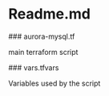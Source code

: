 # Readme.md


### aurora-mysql.tf

main terraform script


### vars.tfvars

Variables used by the script
